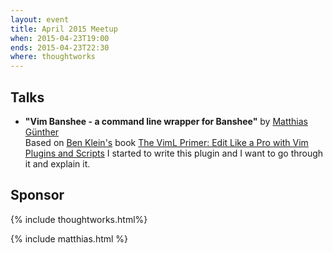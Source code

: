 ```yaml
---
layout: event
title: April 2015 Meetup
when: 2015-04-23T19:00
ends: 2015-04-23T22:30
where: thoughtworks
---
```


## Talks

- **"Vim Banshee - a command line wrapper for Banshee"** by [Matthias Günther](https://twitter.com/wikimatze)<br>
Based on [Ben Klein's](https://twitter.com/fifthposition) book [The VimL Primer: Edit Like a Pro with Vim Plugins and Scripts](https://pragprog.com/book/bkviml/the-viml-primer) I started to write this plugin and I want to go through it and explain it.


## Sponsor

{% include thoughtworks.html%}

{% include matthias.html %}
